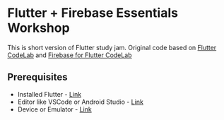 # Flutter + Firebase Essentials Workshop
This is short version of Flutter study jam. Original code based on [Flutter CodeLab](https://codelabs.developers.google.com/codelabs/first-flutter-app-pt1/index.html#0) and [Firebase for Flutter CodeLab](https://codelabs.developers.google.com/codelabs/flutter-firebase/index.html#0)

## Prerequisites
- Installed Flutter - [Link](https://flutter.dev/docs/get-started/install)
- Editor like VSCode or Android Studio - [Link](https://flutter.dev/docs/get-started/editor)
- Device or Emulator - [Link](https://flutter.dev/docs/get-started/install/macos)
